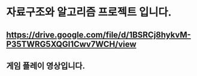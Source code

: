 # 자료구조와 알고리즘 프로젝트 입니다.

## https://drive.google.com/file/d/1BSRCj8hykvM-P35TWRG5XQGI1Cwv7WCH/view
## 게임 플레이 영상입니다.
